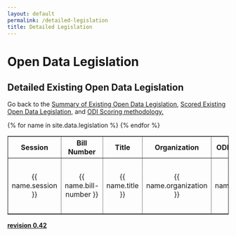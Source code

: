 ```yaml
---
layout: default
permalink: /detailed-legislation
title: Detailed Legislation
---
```


# Open Data Legislation
## Detailed Existing Open Data Legislation
Go back to the <a target="_blank" href="/legislation">Summary of Existing Open Data Legislation</a>, <a target="_blank" href="/scored-legislation">Scored Existing Open Data Legislation</a>, and <a target="_blank" href="/scoring">ODI Scoring methodology.</a>
<table cellpadding="10" border="1">
	<tr>
		<th>Session</th>
		<th>Bill Number</th>
		<th>Title</th>
		<th>Organization</th>
		<th>ODI Review</th>
		<th>Bill Text</th>
		<th>Source</th>
		<th>Sponsors</th>
		<th>Past Legislation</th>
		<th>Related Legislation</th>
		<th>Introduced</th>
		<th>Last Activity</th>
		<th>Comments</th>
	</tr>
{% for name in site.data.legislation %}
  <tr>
  	<td width="07%" align="center">{{ name.session }}</td>
  	<td width="07%" align="center">{{ name.bill-number }}</td>
  	<td width="07%" align="center">{{ name.title }}</td>
  	<td width="07%" align="center">{{ name.organization }}</td>
  	<td width="17%" align="center">{{ name.review }}</td>
  	<td width="07%" align="center"><a target="_blank" href="{{ name.bill-text }}">{{ name.organization }}-{{ name.session }}-{{ name.bill-number }}</a></td>
  	<td width="07%" align="center"><a target="_blank" href="{ name.source }}">{{ name.organization }}-{{ name.session }}-{{ name.bill-number }}</a></td>
  	<td width="07%" align="center">{{ name.sponsors }}</td>
  	<td width="07%" align="center">{{ name.past-legislation }}</td>
  	<td width="07%" align="center">{{ name.related-legislation }}</td>
  	<td width="07%" align="center">{{ name.introduced }}</td>
  	<td width="07%" align="center">{{ name.last-activity }}</td>
  	<td width="07%" align="center">{{ name.comments }}</td>
  </tr>
{% endfor %}
</table>

**<a target="_blank" href="https://github.com/opendatainitiative/opendatalegislation/tree/0.42">revision 0.42</a>**

